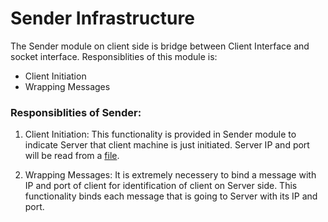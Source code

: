 # Sender Infrastructure
The Sender module on client side is bridge between Client Interface and socket interface. Responsiblities of this module is:
- Client Initiation
- Wrapping Messages

### Responsiblities of Sender:

1. Client Initiation:
    This functionality is provided in Sender module to indicate Server that client machine is just initiated. Server IP and port will be read from a <a href="../Settings/server_data.txt">file</a>.
    
2. Wrapping Messages:
    It is extremely necessery to bind a message with IP and port of client for identification of client on Server side. This functionality binds each message that is going to Server with its IP and port.
